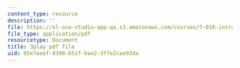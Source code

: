 ```yaml
---
content_type: resource
description: ''
file: https://ol-ocw-studio-app-qa.s3.amazonaws.com/courses/7-016-introductory-biology-fall-2018/85e7eeef9390b51fbae23ffe2cae93da_Qfw0C0Ac-Tk.pdf
file_type: application/pdf
resourcetype: Document
title: 3play pdf file
uid: 85e7eeef-9390-b51f-bae2-3ffe2cae93da
---
```


